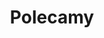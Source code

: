 ---
title: Polecamy
layout: archiwum
pagination:
  data: collections.polecamy
  size: 10
  reverse: true
---